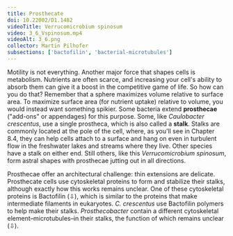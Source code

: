 ```yaml
---
title: Prosthecate
doi: 10.22002/D1.1482
videoTitle: Verrucomicrobium spinosum
video: 3_6_Vspinosum.mp4
videoAlt: 3_6.png
collector: Martin Pilhofer
subsections: ['bactofilin', 'bacterial-microtubules']
---
```


Motility is not everything. Another major force that shapes cells is metabolism. Nutrients are often scarce, and increasing your cell's ability to absorb them can give it a boost in the competitive game of life. So how can you do that? Remember that a sphere maximizes volume relative to surface area. To maximize surface area (for nutrient uptake) relative to volume, you would instead want something spikier. Some bacteria extend **prosthecae** ("add-ons" or appendages) for this purpose. Some, like *Caulobacter crescentus*, use a single prostheca, which is also called a **stalk**. Stalks are commonly located at the pole of the cell, where, as you'll see in Chapter 8.4, they can help cells attach to a surface and hang on even in turbulent flow in the freshwater lakes and streams where they live. Other species have a stalk on either end. Still others, like this *Verrucomicrobium spinosum*, form astral shapes with prosthecae jutting out in all directions.

Prosthecae offer an architectural challenge: thin extensions are delicate. Prosthecate cells use cytoskeletal proteins to form and stabilize their stalks, although exactly how this works remains unclear. One of these cytoskeletal proteins is Bactofilin (⇩), which is similar to the proteins that make intermediate filaments in eukaryotes. *C. crescentus* use Bactofilin polymers to help make their stalks. *Prosthecobacter* contain a different cytoskeletal element–microtubules–in their stalks, the function of which remains unclear (⇩).


